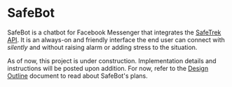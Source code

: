 # SafeBot

SafeBot is a chatbot for Facebook Messenger that integrates the [SafeTrek API](https://developers.safetrek.io/). It is an always-on and friendly interface the end user can connect with *silently* and without raising alarm or adding stress to the situation.

As of now, this project is under construction. Implementation details and instructions will be posted upon addition. For now, refer to the [Design Outline](docs/design-outline.md) document to read about SafeBot's plans.
